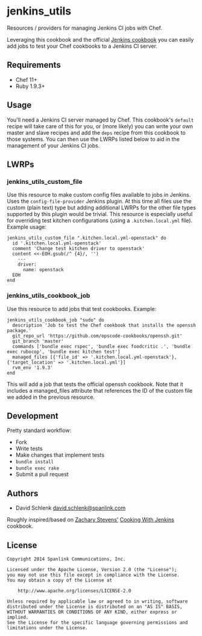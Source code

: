 jenkins_utils
==================

Resources / providers for managing Jenkins CI jobs with Chef. 

Leveraging this cookbook and the official [Jenkins cookbook](https://github.com/opscode-cookbooks/jenkins) 
you can easily add jobs to test your Chef cookbooks to a Jenkins CI server. 

Requirements
------------

* Chef 11+
* Ruby 1.9.3+

Usage
-----

You'll need a Jenkins CI server managed by Chef. This cookbook's `default` recipe will take care of this for you, or (more likely) you can write your own master and slave recipes and add the `deps` recipe from this cookbook to those systems. You can then use the LWRPs listed below to aid in the management of your Jenkins CI jobs. 

LWRPs
-----

### jenkins_utils_custom_file

Use this resource to make custom config files available to jobs in Jenkins. Uses the `config-file-provider` Jenkins plugin. At this time all files use the custom (plain text) type but adding additional LWRPs for the other file types supported by this plugin would be trivial. This resource is especially useful for overriding test kitchen configurations (using a `.kitchen.local.yml` file).   Example usage: 

```
jenkins_utils_custom_file ".kitchen.local.yml-openstack" do
  id '.kitchen.local.yml-openstack'
  comment 'Change test kitchen driver to openstack'
  content <<-EOH.gsub(/^ {4}/, '')
    ---
    driver:
      name: openstack
  EOH
end
```

### jenkins_utils_cookbook_job

Use this resource to add jobs that test cookbooks. Example: 

```
jenkins_utils_cookbook_job "sudo" do
  description 'Job to test the Chef cookbook that installs the openssh package.'
  git_repo_url 'https://github.com/opscode-cookbooks/openssh.git'
  git_branch 'master'
  commands ['bundle exec rspec', 'bundle exec foodcritic .', 'bundle exec rubocop', 'bundle exec kitchen test']
  managed_files [{'file_id' => '.kitchen.local.yml-openstack'}, {'target_location' => '.kitchen.local.yml'}]
  rvm_env '1.9.3'
end
```

This will add a job that tests the official openssh cookbook. Note that it includes a managed_files attribute that references the ID of the custom file we added in the previous resource.

Development
-----------

Pretty standard workflow: 

* Fork
* Write tests
* Make changes that implement tests
* `bundle install`
* `bundle exec rake`
* Submit a pull request

Authors
-------
* David Schlenk david.schlenk@spanlink.com

Roughly inspired/based on [Zachary Stevens'](zts@cryptocracy.com) [Cooking With Jenkins](https://github.com/zts/cooking-with-jenkins) cookbook. 

License
-------

```
Copyright 2014 Spanlink Communications, Inc.

Licensed under the Apache License, Version 2.0 (the "License");
you may not use this file except in compliance with the License.
You may obtain a copy of the License at

    http://www.apache.org/licenses/LICENSE-2.0

Unless required by applicable law or agreed to in writing, software
distributed under the License is distributed on an "AS IS" BASIS,
WITHOUT WARRANTIES OR CONDITIONS OF ANY KIND, either express or implied.
See the License for the specific language governing permissions and
limitations under the License.
```
